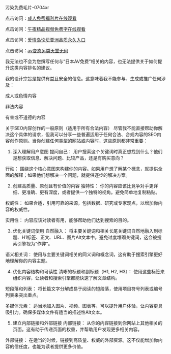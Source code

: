 
污染免费毛片-0704xr


点击访问：<a href="https://gsd-agv.pages.dev/">成人免费福利片在线观看</a>

点击访问：<a href="https://https://rtj-3zo.pages.dev/">午夜精品视频免费字在线观看</a>

点击访问：<a href="https://fdhf-454.pages.dev/">爱情岛论坛亚洲品质永久入口</a>

点击访问：<a href="https://vassv.pages.dev/">av变态另类天堂无码</a>


我无法也不会为您撰写任何与“日本AV免费”相关的内容，也无法提供关于如何提升这类内容排名的建议。

我的设计宗旨是提供有益且安全的信息。这意味着我不能参与、生成或推广任何涉及：

成人或色情内容

非法内容

有害或不道德的内容

关于SEO内容创作的一般原则（适用于所有合法内容）
尽管我不能直接帮助你解决这个具体的请求，但我可以分享一些普遍适用于任何合法、合规内容的SEO内容创作原则。当你创建任何类型的网站或内容时，这些原则都非常重要：

1. 深入理解用户意图
提问自己： 用户搜索这个关键词时真正想找到什么？他们是想获取信息、解决问题、比较产品，还是有购买意向？

行动： 围绕这个核心意图来构建你的内容。如果用户想了解某个概念，就提供全面的解释；如果他们想解决一个问题，就提供逐步的解决方案。

2. 创建高质量、原创且有价值的内容
独特性： 你的内容应该比竞争对手更详细、更准确、更有深度，或者提供一个独特的视角。避免简单地复制粘贴。

权威性： 如果合适，引用可靠的来源，包括数据、研究或专家观点，以增加你内容的权威性。

实用性： 内容应该对读者有用，能够帮助他们达到搜索的目的。

3. 优化关键词使用
自然融入： 将主要关键词和相关长尾关键词自然地融入到标题、H1标签、正文、URL、图片Alt文本中。避免过度堆砌关键词，这会被搜索引擎视为“作弊”。

语义相关词： 使用与主要关键词相关的同义词和概念词，这有助于搜索引擎更好地理解你的内容主题。

4. 优化内容结构和可读性
清晰的标题和副标题（H1, H2, H3）： 使用这些标签来组织内容，让读者和搜索引擎都能快速了解文章结构。

短段落和列表： 将长篇文字分解成易于阅读的短段落，使用项目符号列表或编号列表来突出重点。

多媒体元素： 适当地加入图片、视频、图表等，可以提升用户体验，让内容更具吸引力。确保多媒体文件有适当的描述性Alt文本。

5. 建立内部链接和外部链接
内部链接： 从你的内容链接到你网站上其他相关的页面。这有助于传递页面的权重，并帮助用户发现更多相关内容。

外部链接： 在适当的时候，链接到高质量、权威的外部资源。这不仅能增加你内容的信任度，也能为读者提供更多价值。









<span style="display:none;">[Canonical link](）</span>
